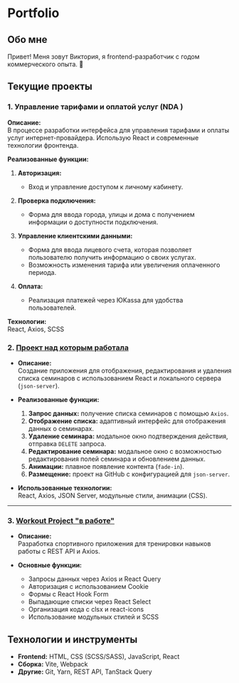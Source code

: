 # Portfolio  

## Обо мне  
Привет! Меня зовут Виктория, я frontend-разработчик с годом коммерческого опыта. 👋

## Текущие проекты  

### 1. Управление тарифами и оплатой услуг (NDA ) 
**Описание:**  
В процессе разработки интерфейса для управления тарифами и оплаты услуг интернет-провайдера. Использую React и современные технологии фронтенда.  

**Реализованные функции:**  
1. **Авторизация:**  
   - Вход и управление доступом к личному кабинету.  

2. **Проверка подключения:**  
   - Форма для ввода города, улицы и дома с получением информации о доступности подключения.  

3. **Управление клиентскими данными:**  
   - Форма для ввода лицевого счета, которая позволяет пользователю получить информацию о своих услугах.  
   - Возможность изменения тарифа или увеличения оплаченного периода.  

4. **Оплата:**  
   - Реализация платежей через ЮKassa для удобства пользователей.  

**Технологии:**  
React, Axios, SCSS  

### 2. [Проект над которым работала](https://github.com/Victoria8124/Seminars.git)  
- **Описание:**  
  Создание приложения для отображения, редактирования и удаления списка семинаров с использованием React и локального сервера (`json-server`).  

- **Реализованные функции:**  
   1. **Запрос данных:** получение списка семинаров с помощью `Axios`.  
   2. **Отображение списка:** адаптивный интерфейс для отображения данных о семинарах.  
   3. **Удаление семинара:** модальное окно подтверждения действия, отправка `DELETE` запроса.  
   4. **Редактирование семинара:** модальное окно с возможностью редактирования полей семинара и обновлением данных.  
   5. **Анимации:** плавное появление контента (`fade-in`).  
   6. **Размещение:** проект на GitHub с конфигурацией для `json-server`.  

- **Использованные технологии:**  
  React, Axios, JSON Server, модульные стили, анимации (CSS).  

---

### 3. [Workout Project "в работе"](https://github.com/Victoria8124/workout-project.git)  
- **Описание:**  
  Разработка спортивного приложения для тренировки навыков работы с REST API и Axios.  

- **Основные функции:**  
   - Запросы данных через Axios и React Query  
   - Авторизация с использованием Cookie  
   - Формы с React Hook Form  
   - Выпадающие списки через React Select  
   - Организация кода с clsx и react-icons  
   - Использование модульных стилей и SCSS  

## Технологии и инструменты  
- **Frontend:** HTML, CSS (SCSS/SASS), JavaScript, React  
- **Сборка:** Vite, Webpack  
- **Другие:** Git, Yarn, REST API, TanStack Query  


